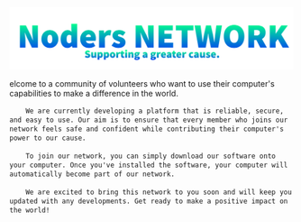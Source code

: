 ![logo](https://github.com/XM9G/Noders-NETWORK/blob/main/assets/Logo-sub.png?raw=true)

elcome to a community of volunteers who want to use their computer's capabilities to make a difference in the world.

        We are currently developing a platform that is reliable, secure, and easy to use. Our aim is to ensure that every member who joins our network feels safe and confident while contributing their computer's power to our cause.
        
        To join our network, you can simply download our software onto your computer. Once you've installed the software, your computer will automatically become part of our network.
        
        We are excited to bring this network to you soon and will keep you updated with any developments. Get ready to make a positive impact on the world!